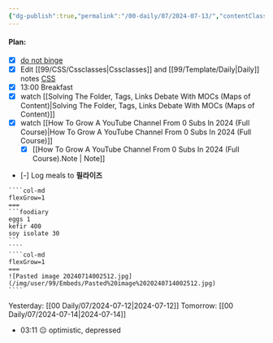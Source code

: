 ```yaml
---
{"dg-publish":true,"permalink":"/00-daily/07/2024-07-13/","contentClasses":"daily Saturday page-white","noteIcon":"","created":"2025-01-21T01:20:16.158+10:00","updated":"2025-01-21T15:25:26.131+10:00"}
---
```


#### Plan:
- [x] [do not binge](Daily.md)
- [x]  Edit [[99/CSS/Cssclasses\|Cssclasses]] and [[99/Template/Daily\|Daily]] notes [CSS](Pasted%20image%2020240714002512.jpg)
- [x] 13:00 Breakfast
- [x] watch  [[Solving The Folder, Tags, Links Debate With MOCs (Maps of Content)\|Solving The Folder, Tags, Links Debate With MOCs (Maps of Content)]]
- [x] watch [[How To Grow A YouTube Channel From 0 Subs In 2024 (Full Course)\|How To Grow A YouTube Channel From 0 Subs In 2024 (Full Course)]]
	- [x] [[How To Grow A YouTube Channel From 0 Subs In 2024 (Full Course).Note \| Note]]
- [-] Log meals to **필라이즈**
`````col
````col-md
flexGrow=1
===
```foodiary 
eggs 1 
kefir 400
soy isolate 30
```
````
````col-md
flexGrow=1
===
![Pasted image 20240714002512.jpg](/img/user/99/Embeds/Pasted%20image%2020240714002512.jpg)
````
`````

Yesterday: [[00 Daily/07/2024-07-12\|2024-07-12]]
Tomorrow: [[00 Daily/07/2024-07-14\|2024-07-14]]
- 03:11 😐  optimistic, depressed